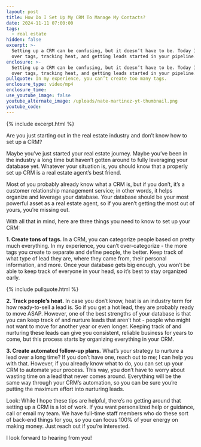 ```yaml
---
layout: post
title: How Do I Set Up My CRM To Manage My Contacts?
date: 2024-11-11 07:00:00
tags:
  - real estate
hidden: false
excerpt: >-
  Setting up a CRM can be confusing, but it doesn’t have to be. Today I’ll go
  over tags, tracking heat, and getting leads started in your pipeline.
enclosure: >-
  Setting up a CRM can be confusing, but it doesn’t have to be. Today I’ll go
  over tags, tracking heat, and getting leads started in your pipeline.
pullquote: In my experience, you can’t create too many tags.
enclosure_type: video/mp4
enclosure_time:
use_youtube_image: false
youtube_alternate_image: /uploads/nate-martinez-yt-thumbnail.png
youtube_code:
---
```

{% include excerpt.html %}

Are you just starting out in the real estate industry and don’t know how to set up a CRM?

Maybe you’ve just started your real estate journey. Maybe you’ve been in the industry a long time but haven’t gotten around to fully leveraging your database yet. Whatever your situation is, you should know that a properly set up CRM is a real estate agent’s best friend.

Most of you probably already know what a CRM is, but if you don’t, it’s a customer relationship management service; in other words, it helps organize and leverage your database. Your database should be your most powerful asset as a real estate agent, so if you aren’t getting the most out of yours, you’re missing out.

With all that in mind, here are three things you need to know to set up your CRM:

**1\. Create tons of tags.** In a CRM, you can categorize people based on pretty much everything. In my experience, you can’t over-categorize - the more tags you create to separate and define people, the better. Keep track of what type of lead they are, where they came from, their personal information, and more. Once your database gets big enough, you won’t be able to keep track of everyone in your head, so it’s best to stay organized early.

{% include pullquote.html %}

**2\. Track people’s heat.** In case you don’t know, heat is an industry term for how ready-to-sell a lead is. So if you get a hot lead, they are probably ready to move ASAP. However, one of the best strengths of your database is that you can keep track of and nurture leads that aren’t hot - people who might not want to move for another year or even longer. Keeping track of and nurturing these leads can give you consistent, reliable business for years to come, but this process starts by organizing everything in your CRM.

**3\. Create automated follow-up plans.** What’s your strategy to nurture a lead over a long time? If you don’t have one, reach out to me; I can help you with that. However, if you already know what to do, you can set up your CRM to automate your process. This way, you don’t have to worry about wasting time on a lead that never comes around. Everything will be the same way through your CRM’s automation, so you can be sure you’re putting the maximum effort into nurturing leads.

Look: While I hope these tips are helpful, there’s no getting around that setting up a CRM is a lot of work. If you want personalized help or guidance, call or email my team. We have full-time staff members who do these sort of back-end things for you, so you can focus 100% of your energy on making money. Just reach out if you’re interested.

I look forward to hearing from you!